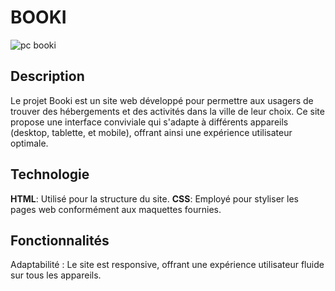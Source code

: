 <h1>BOOKI</h1>

![pc booki](https://github.com/Rean18/Booki_OPCR/assets/37306114/d1b44cf2-fcad-4751-89ff-aacc95a40ca7)


<h2>Description</h2>
Le projet Booki est un site web développé pour permettre aux usagers de trouver des hébergements et des activités dans la ville de leur choix. Ce site propose une interface conviviale qui s'adapte à différents appareils (desktop, tablette, et mobile), offrant ainsi une expérience utilisateur optimale.

<h2>Technologie</h2>
<b>HTML</b>: Utilisé pour la structure du site.
<b>CSS</b>: Employé pour styliser les pages web conformément aux maquettes fournies.

<h2>Fonctionnalités</h2>
Adaptabilité : Le site est responsive, offrant une expérience utilisateur fluide sur tous les appareils.
